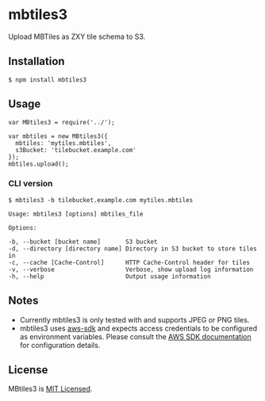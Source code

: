 # mbtiles3

Upload MBTiles as ZXY tile schema to S3.


## Installation

    $ npm install mbtiles3


## Usage

    var MBtiles3 = require('../');

    var mbtiles = new MBtiles3({
      mbtiles: 'mytiles.mbtiles',
      s3Bucket: 'tilebucket.example.com'
    });
    mbtiles.upload();

### CLI version

    $ mbtiles3 -b tilebucket.example.com mytiles.mbtiles

    Usage: mbtiles3 [options] mbtiles_file

    Options:

    -b, --bucket [bucket name]       S3 bucket
    -d, --directory [directory name] Directory in S3 bucket to store tiles in
    -c, --cache [Cache-Control]      HTTP Cache-Control header for tiles
    -v, --verbose                    Verbose, show upload log information
    -h, --help                       Output usage information

## Notes

* Currently mbtiles3 is only tested with and supports JPEG or PNG tiles.
* mbtiles3 uses [aws-sdk] and expects access credentials to be configured as environment variables. Please consult the [AWS SDK documentation] for configuration details.


## License

MBtiles3 is [MIT Licensed].


[aws-sdk]: https://github.com/aws/aws-sdk-js
[AWS SDK documentation]: http://docs.aws.amazon.com/AWSJavaScriptSDK/guide/node-configuring.html#Credentials_from_Environment_Variables
[MIT Licensed]: https://github.com/cspanring/mbtiles3/blob/master/LICENSE
